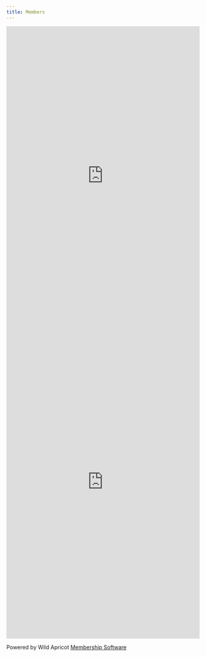 ```yaml
---
title: Members
---
```


<div class="grid">

<article class="container-fluid">

<iframe frameborder="no" height="800px" https:="" onload="tryToEnableWACookies(" src="https://vfc-members.wildapricot.org/widget/Sys/Profile" width="100%"></iframe><br />
			
</article>

<article class="container-fluid">
  <iframe frameborder="no" height="800px" https:="" onload="tryToEnableWACookies(" src="https://vfc-members.wildapricot.org/widget/join-us" width="100%"></iframe><br />
</article>


</div>

<script  type="text/javascript" language="javascript" src="https://vfc-members.wildapricot.org/Common/EnableCookies.js" ></script>
Powered by Wild Apricot <a href="http://www.wildapricot.com/features" target="_blank">Membership Software</a>
